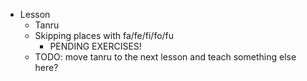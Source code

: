 * Lesson
  * Tanru
  * Skipping places with fa/fe/fi/fo/fu
    * PENDING EXERCISES!
  * TODO: move tanru to the next lesson and teach something else here?
